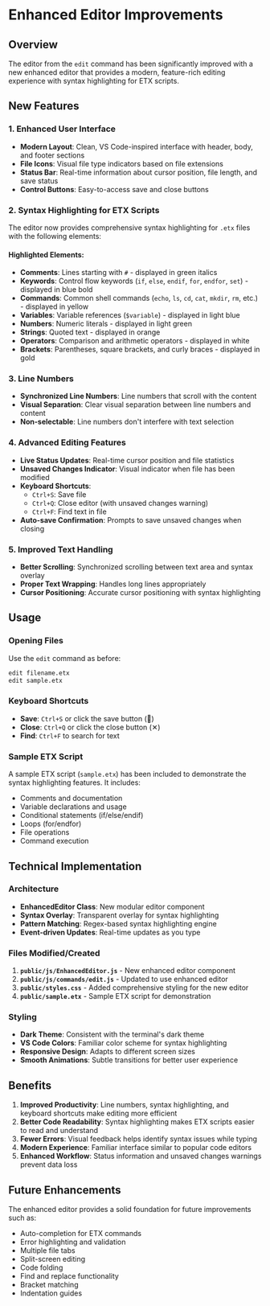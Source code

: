 # Enhanced Editor Improvements

## Overview
The editor from the `edit` command has been significantly improved with a new enhanced editor that provides a modern, feature-rich editing experience with syntax highlighting for ETX scripts.

## New Features

### 1. Enhanced User Interface
- **Modern Layout**: Clean, VS Code-inspired interface with header, body, and footer sections
- **File Icons**: Visual file type indicators based on file extensions
- **Status Bar**: Real-time information about cursor position, file length, and save status
- **Control Buttons**: Easy-to-access save and close buttons

### 2. Syntax Highlighting for ETX Scripts
The editor now provides comprehensive syntax highlighting for `.etx` files with the following elements:

#### Highlighted Elements:
- **Comments**: Lines starting with `#` - displayed in green italics
- **Keywords**: Control flow keywords (`if`, `else`, `endif`, `for`, `endfor`, `set`) - displayed in blue bold
- **Commands**: Common shell commands (`echo`, `ls`, `cd`, `cat`, `mkdir`, `rm`, etc.) - displayed in yellow
- **Variables**: Variable references (`$variable`) - displayed in light blue
- **Numbers**: Numeric literals - displayed in light green
- **Strings**: Quoted text - displayed in orange
- **Operators**: Comparison and arithmetic operators - displayed in white
- **Brackets**: Parentheses, square brackets, and curly braces - displayed in gold

### 3. Line Numbers
- **Synchronized Line Numbers**: Line numbers that scroll with the content
- **Visual Separation**: Clear visual separation between line numbers and content
- **Non-selectable**: Line numbers don't interfere with text selection

### 4. Advanced Editing Features
- **Live Status Updates**: Real-time cursor position and file statistics
- **Unsaved Changes Indicator**: Visual indicator when file has been modified
- **Keyboard Shortcuts**:
  - `Ctrl+S`: Save file
  - `Ctrl+Q`: Close editor (with unsaved changes warning)
  - `Ctrl+F`: Find text in file
- **Auto-save Confirmation**: Prompts to save unsaved changes when closing

### 5. Improved Text Handling
- **Better Scrolling**: Synchronized scrolling between text area and syntax overlay
- **Proper Text Wrapping**: Handles long lines appropriately
- **Cursor Positioning**: Accurate cursor positioning with syntax highlighting

## Usage

### Opening Files
Use the `edit` command as before:
```bash
edit filename.etx
edit sample.etx
```

### Keyboard Shortcuts
- **Save**: `Ctrl+S` or click the save button (💾)
- **Close**: `Ctrl+Q` or click the close button (✕)
- **Find**: `Ctrl+F` to search for text

### Sample ETX Script
A sample ETX script (`sample.etx`) has been included to demonstrate the syntax highlighting features. It includes:
- Comments and documentation
- Variable declarations and usage
- Conditional statements (if/else/endif)
- Loops (for/endfor)
- File operations
- Command execution

## Technical Implementation

### Architecture
- **EnhancedEditor Class**: New modular editor component
- **Syntax Overlay**: Transparent overlay for syntax highlighting
- **Pattern Matching**: Regex-based syntax highlighting engine
- **Event-driven Updates**: Real-time updates as you type

### Files Modified/Created
1. **`public/js/EnhancedEditor.js`** - New enhanced editor component
2. **`public/js/commands/edit.js`** - Updated to use enhanced editor
3. **`public/styles.css`** - Added comprehensive styling for the new editor
4. **`public/sample.etx`** - Sample ETX script for demonstration

### Styling
- **Dark Theme**: Consistent with the terminal's dark theme
- **VS Code Colors**: Familiar color scheme for syntax highlighting
- **Responsive Design**: Adapts to different screen sizes
- **Smooth Animations**: Subtle transitions for better user experience

## Benefits

1. **Improved Productivity**: Line numbers, syntax highlighting, and keyboard shortcuts make editing more efficient
2. **Better Code Readability**: Syntax highlighting makes ETX scripts easier to read and understand
3. **Fewer Errors**: Visual feedback helps identify syntax issues while typing
4. **Modern Experience**: Familiar interface similar to popular code editors
5. **Enhanced Workflow**: Status information and unsaved changes warnings prevent data loss

## Future Enhancements
The enhanced editor provides a solid foundation for future improvements such as:
- Auto-completion for ETX commands
- Error highlighting and validation
- Multiple file tabs
- Split-screen editing
- Code folding
- Find and replace functionality
- Bracket matching
- Indentation guides